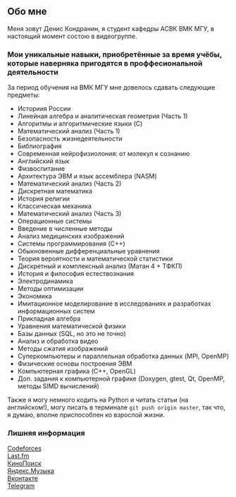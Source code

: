 ## Обо мне

Меня зовут Денис Кондранин, я студент кафедры АСВК ВМК МГУ, в настоящий момент состою в видеогруппе.

### Мои уникальные навыки, приобретённые за время учёбы, которые наверняка пригодятся в проффесиональной деятельности
За период обучения на ВМК МГУ мне довелось сдавать следующие предметы:
- Историия России
- Линейная алгебра и аналитическая геометрия (Часть 1)
- Алгоритмы и алгоритмические языки (C)
- Математический анализ (Часть 1)
- Безопасность жизнедеятельности
- Библиография
- Современная нейрофизиолония: от молекул к сознанию
- Английский язык
- Физвоспитание
- Архитектура ЭВМ и язык ассемблера (NASM)
- Математический анализ (Часть 2)
- Дискретная математика
- История религии
- Классическая механика
- Математический анализ (Часть 3)
- Операционные системы
- Введение в численные методы
- Анализ медицинских изображений
- Системы программирования (C++)
- Обыкновенные дифференциальные уравнения
- Теория вероятности и математической статистики
- Дискретный и комплексный анализ (Матан 4 + ТФКП)
- История и философия естествознания
- Электродинамика
- Методы оптимизации
- Экономика
- Имитационное моделирование в исследованиях и разработках информационных систем
- Прикладная алгебра
- Уравнения математической физики
- Базы данных (SQL, но это не точно)
- Анализ и обработка видео
- Методы сжатия изображений
- Суперкомпьютеры и параллельная обработка данных (MPI, OpenMP)
- Физические основы построения ЭВМ
- Компьютерная графика (C++, OpenGL)
- Доп. задания к компьютерной графике (Doxygen, gtest, Qt, OpenMP, методы SIMD вычислений)

Также я могу немного кодить на Python и читать статьи (на английском!), могу писать в терминале `git push origin master`, так что, я думаю, вполне приспособлен ко взрослой жизни.

### Лишняя информация

[Codeforces](http://codeforces.com/profile/Denyhoof)  
[Last.fm](http://www.last.fm/user/denyhoof)  
[КиноПоиск](https://www.kinopoisk.ru/user/5958334/)  
[Яндекс.Музыка](http://music.yandex.ru/users/kde97)  
[Вконтакте](https://vk.com/kde97)  
[Telegram](http://t.me/kde97)  
